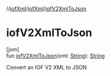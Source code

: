 //[iofXml](../../index.md)/[iofXml](index.md)/[iofV2XmlToJson](iof-v2-xml-to-json.md)

# iofV2XmlToJson

[jvm]\
fun [iofV2XmlToJson](iof-v2-xml-to-json.md)(xml: [String](https://kotlinlang.org/api/latest/jvm/stdlib/kotlin/-string/index.html)): [String](https://kotlinlang.org/api/latest/jvm/stdlib/kotlin/-string/index.html)

Convert an IOF V2 XML to JSON
